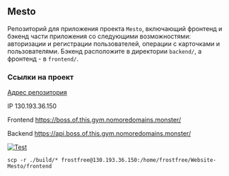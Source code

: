 

## Mesto
Репозиторий для приложения проекта `Mesto`, включающий фронтенд и бэкенд части приложения со следующими возможностями: авторизации и регистрации пользователей, операции с карточками и пользователями. Бэкенд расположите в директории `backend/`, а фронтенд - в `frontend/`. 

### Ссылки на проект

[Адрес репозитория](https://github.com/Fr0stFree/Website-Mesto/)

IP 130.193.36.150

Frontend https://boss.of.this.gym.nomoredomains.monster/

Backend https://api.boss.of.this.gym.nomoredomains.monster/

[![Test](https://github.com/Fr0stFree/Website-Mesto/actions/workflows/tests.yml/badge.svg)](https://github.com/Fr0stFree/Website-Mesto/actions/workflows/tests.yml)

```shell
scp -r ./build/* frostfree@130.193.36.150:/home/frostfree/Website-Mesto/frontend
```

